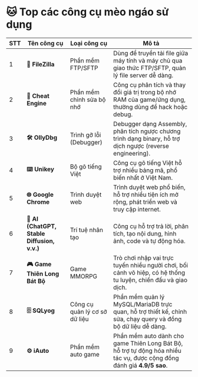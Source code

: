 # 🐱 Top các công cụ mèo ngáo sử dụng

| STT | Tên công cụ | Loại công cụ | Mô tả |
|-----|-------------|--------------|-------|
| 1 | **📂 FileZilla** | Phần mềm FTP/SFTP | Dùng để truyền tải file giữa máy tính và máy chủ qua giao thức FTP/SFTP, quản lý file server dễ dàng. |
| 2 | **🎯 Cheat Engine** | Phần mềm chỉnh sửa bộ nhớ | Công cụ phân tích và thay đổi giá trị trong bộ nhớ RAM của game/ứng dụng, thường dùng để hack hoặc debug. |
| 3 | **🛠 OllyDbg** | Trình gỡ lỗi (Debugger) | Debugger dạng Assembly, phân tích ngược chương trình dạng binary, hỗ trợ dịch ngược (reverse engineering). |
| 4 | **⌨️ Unikey** | Bộ gõ tiếng Việt | Công cụ gõ tiếng Việt hỗ trợ nhiều bảng mã, phổ biến nhất ở Việt Nam. |
| 5 | **🌐 Google Chrome** | Trình duyệt web | Trình duyệt web phổ biến, hỗ trợ nhiều tiện ích mở rộng, phát triển web và truy cập internet. |
| 6 | **🤖 AI (ChatGPT, Stable Diffusion, v.v.)** | Trí tuệ nhân tạo | Công cụ hỗ trợ trả lời, phân tích, tạo nội dung, hình ảnh, code và tự động hóa. |
| 7 | **🎮 Game Thiên Long Bát Bộ** | Game MMORPG | Trò chơi nhập vai trực tuyến nhiều người chơi, bối cảnh võ hiệp, có hệ thống tu luyện, chiến đấu và giao dịch. |
| 8 | **🗄 SQLyog** | Công cụ quản lý cơ sở dữ liệu | Phần mềm quản lý MySQL/MariaDB trực quan, hỗ trợ thiết kế, chỉnh sửa, chạy query và đồng bộ dữ liệu dễ dàng. |
| 9 | **⚙️ iAuto** | Phần mềm auto game | Phần mềm auto dành cho game Thiên Long Bát Bộ, hỗ trợ tự động hóa nhiều tác vụ, được cộng đồng đánh giá **4.9/5 sao**. |
